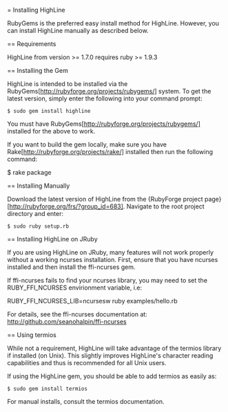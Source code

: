 = Installing HighLine

RubyGems is the preferred easy install method for HighLine.  However, you can
install HighLine manually as described below.

== Requirements

HighLine from version >= 1.7.0 requires ruby >= 1.9.3

== Installing the Gem

HighLine is intended to be installed via the
RubyGems[http://rubyforge.org/projects/rubygems/] system.  To get the latest
version, simply enter the following into your command prompt:

	$ sudo gem install highline

You must have RubyGems[http://rubyforge.org/projects/rubygems/] installed for
the above to work.

If you want to build the gem locally, make sure you have
Rake[http://rubyforge.org/projects/rake/] installed then run the following
command:

  $ rake package

== Installing Manually

Download the latest version of HighLine from the
{RubyForge project page}[http://rubyforge.org/frs/?group_id=683].  Navigate to
the root project directory and enter:

	$ sudo ruby setup.rb

== Installing HighLine on JRuby

If you are using HighLine on JRuby, many features will not work properly
without a working ncurses installation.  First, ensure that you have
ncurses installed and then install the ffi-ncurses gem.

If ffi-ncurses fails to find your ncurses library, you may need to set the
RUBY_FFI_NCURSES envirionment variable, i.e:

  RUBY_FFI_NCURSES_LIB=ncursesw ruby examples/hello.rb

For details, see the ffi-ncurses documentation at:
http://github.com/seanohalpin/ffi-ncurses

== Using termios

While not a requirement, HighLine will take advantage of the termios library if
installed (on Unix).  This slightly improves HighLine's character reading
capabilities and thus is recommended for all Unix users.

If using the HighLine gem, you should be able to add termios as easily as:

	$ sudo gem install termios

For manual installs, consult the termios documentation.
